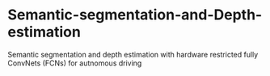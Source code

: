# Semantic-segmentation-and-Depth-estimation
Semantic segmentation and depth estimation with hardware restricted fully ConvNets (FCNs) for autnomous driving
